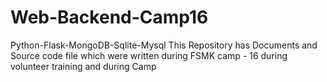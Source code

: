 # Web-Backend-Camp16
Python-Flask-MongoDB-Sqlite-Mysql
This Repository has Documents and Source code file which were written during FSMK camp - 16 during volunteer training and during Camp
